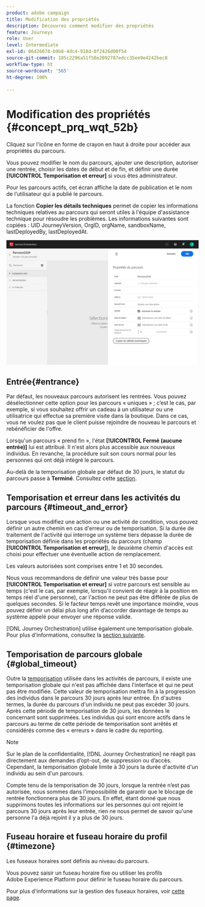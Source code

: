 ```yaml
---
product: adobe campaign
title: Modification des propriétés
description: Découvrez comment modifier des propriétés
feature: Journeys
role: User
level: Intermediate
exl-id: 06d26078-b9b8-4dc4-918d-0f2426d00f54
source-git-commit: 185c2296a51f58e2092787edcc35ee9e4242bec8
workflow-type: ht
source-wordcount: '565'
ht-degree: 100%

---
```


# Modification des propriétés {#concept_prq_wqt_52b}

Cliquez sur l&#39;icône en forme de crayon en haut à droite pour accéder aux propriétés du parcours.

Vous pouvez modifier le nom du parcours, ajouter une description, autoriser une rentrée, choisir les dates de début et de fin, et définir une durée **[!UICONTROL Temporisation et erreur]** si vous êtes administrateur.

Pour les parcours actifs, cet écran affiche la date de publication et le nom de l’utilisateur qui a publié le parcours.

La fonction **Copier les détails techniques** permet de copier les informations techniques relatives au parcours qui seront utiles à l&#39;équipe d&#39;assistance technique pour résoudre les problèmes. Les informations suivantes sont copiées : UID JourneyVersion, OrgID, orgName, sandboxName, lastDeployedBy, lastDeployedAt.

![](../assets/journey32.png)

## Entrée{#entrance}

Par défaut, les nouveaux parcours autorisent les rentrées. Vous pouvez désélectionner cette option pour les parcours « uniques » ; c’est le cas, par exemple, si vous souhaitez offrir un cadeau à un utilisateur ou une utilisatrice qui effectue sa première visite dans la boutique. Dans ce cas, vous ne voulez pas que le client puisse rejoindre de nouveau le parcours et rebénéficier de l&#39;offre.

Lorsqu&#39;un parcours « prend fin », l&#39;état **[!UICONTROL Fermé (aucune entrée)]** lui est attribué. Il n&#39;est alors plus accessible aux nouveaux individus. En revanche, la procédure suit son cours normal pour les personnes qui ont déjà intégré le parcours.

Au-delà de la temporisation globale par défaut de 30 jours, le statut du parcours passe à **Terminé**. Consultez cette [section](#global_timeout).

## Temporisation et erreur dans les activités du parcours {#timeout_and_error}

Lorsque vous modifiez une action ou une activité de condition, vous pouvez définir un autre chemin en cas d&#39;erreur ou de temporisation. Si la durée de traitement de l&#39;activité qui interroge un système tiers dépasse la durée de temporisation définie dans les propriétés du parcours (champ **[!UICONTROL Temporisation et erreur]**), le deuxième chemin d&#39;accès est choisi pour effectuer une éventuelle action de remplacement.

Les valeurs autorisées sont comprises entre 1 et 30 secondes.

Nous vous recommandons de définir une valeur très basse pour **[!UICONTROL Temporisation et erreur]** si votre parcours est sensible au temps (c&#39;est le cas, par exemple, lorsqu&#39;il convient de réagir à la position en temps réel d&#39;une personne), car l&#39;action ne peut pas être différée de plus de quelques secondes. Si le facteur temps revêt une importance moindre, vous pouvez définir un délai plus long afin d’accorder davantage de temps au système appelé pour envoyer une réponse valide.

[!DNL Journey Orchestration] utilise également une temporisation globale. Pour plus d&#39;informations, consultez la [section suivante](#global_timeout).

## Temporisation de parcours globale {#global_timeout}

Outre la [temporisation](#timeout_and_error) utilisée dans les activités de parcours, il existe une temporisation globale qui n&#39;est pas affichée dans l&#39;interface et qui ne peut pas être modifiée. Cette valeur de temporisation mettra fin à la progression des individus dans le parcours 30 jours après leur entrée. En d&#39;autres termes, la durée du parcours d&#39;un individu ne peut pas excéder 30 jours. Après cette période de temporisation de 30 jours, les données le concernant sont supprimées. Les individus qui sont encore actifs dans le parcours au terme de cette période de temporisation sont arrêtés et considérés comme des « erreurs » dans le cadre du reporting.

>[!NOTE]
>
>Sur le plan de la confidentialité, [!DNL Journey Orchestration] ne réagit pas directement aux demandes d’opt-out, de suppression ou d’accès. Cependant, la temporisation globale limite à 30 jours la durée d&#39;activité d&#39;un individu au sein d&#39;un parcours.

Compte tenu de la temporisation de 30 jours, lorsque la rentrée n’est pas autorisée, nous sommes dans l’impossibilité de garantir que le blocage de rentrée fonctionnera plus de 30 jours. En effet, étant donné que nous supprimons toutes les informations sur les personnes qui ont rejoint le parcours 30 jours après leur entrée, rien ne nous permet de savoir qu&#39;une personne l&#39;a déjà rejoint il y a plus de 30 jours.

## Fuseau horaire et fuseau horaire du profil {#timezone}

Les fuseaux horaires sont définis au niveau du parcours.

Vous pouvez saisir un fuseau horaire fixe ou utiliser les profils Adobe Experience Platform pour définir le fuseau horaire du parcours.

Pour plus d&#39;informations sur la gestion des fuseaux horaires, voir [cette page](../building-journeys/timezone-management.md).
